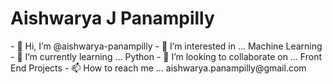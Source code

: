 <h1>Aishwarya J Panampilly</h1>
- 👋 Hi, I’m @aishwarya-panampilly
- 👀 I’m interested in ... Machine Learning
- 🌱 I’m currently learning ... Python
- 💞️ I’m looking to collaborate on ... Front End Projects
- 📫 How to reach me ... aishwarya.panampilly@gmail.com

<!---
aishwarya-panampilly/aishwarya-panampilly is a ✨ special ✨ repository because its `README.md` (this file) appears on your GitHub profile.
You can click the Preview link to take a look at your changes.
--->
